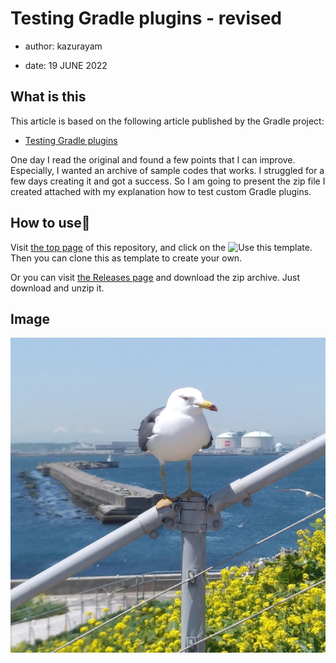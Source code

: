 # Testing Gradle plugins - revised

-   author: kazurayam

-   date: 19 JUNE 2022

## What is this

This article is based on the following article published by the Gradle project:

-   [Testing Gradle plugins](https://docs.gradle.org/current/userguide/testing_gradle_plugins.html)

One day I read the original and found a few points that I can improve. Especially, I wanted an archive of sample codes that works. I struggled for a few days creating it and got a success. So I am going to present the zip file I created attached with my explanation how to test custom Gradle plugins.

## How to use👣

Visit [the top page](https://github.com/kazurayam/TestingGradlePlugins) of this repository, and click on the ![Use this template](https://img.shields.io/badge/-Use%20this%20template-brightgreen). Then you can clone this as template to create your own.

Or you can visit [the Releases page](https://github.com/kazurayam/TestingGradlePlugins-revised/releases/) and download the zip archive. Just download and unzip it.

## Image

![umineko 1960x1960](../images/umineko-1960x1960.jpeg)
